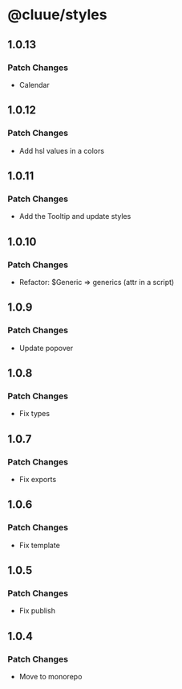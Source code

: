 # @cluue/styles

## 1.0.13

### Patch Changes

-   Calendar

## 1.0.12

### Patch Changes

-   Add hsl values in a colors

## 1.0.11

### Patch Changes

-   Add the Tooltip and update styles

## 1.0.10

### Patch Changes

-   Refactor: $Generic => generics (attr in a script)

## 1.0.9

### Patch Changes

-   Update popover

## 1.0.8

### Patch Changes

-   Fix types

## 1.0.7

### Patch Changes

-   Fix exports

## 1.0.6

### Patch Changes

-   Fix template

## 1.0.5

### Patch Changes

-   Fix publish

## 1.0.4

### Patch Changes

-   Move to monorepo
